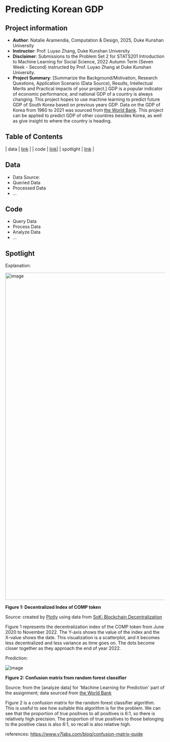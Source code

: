 # Predicting Korean GDP
## Project information
- **Author**: Natalie Aramendia, Computation & Design, 2025, Duke Kunshan University
- **Instructor**: Prof. Luyao Zhang, Duke Kunshan University
- **Disclaimer**: Submissions to the Problem Set 2 for STATS201 Introduction to Machine Learning for Social Science, 2022 Autumn Term (Seven Week - Second) instructed by Prof. Luyao Zhang at Duke Kunshan University.
- **Project Summary**: [Summarize the Background/Motivation, Research Questions, Application Scenario (Data Source), Results, Intellectual Merits and Practical impacts of your project.]
GDP is a popular indicator of economic performance, and national GDP of a country is always changing. This project hopes to use machine learning to predict future GDP of South Korea based on previous years GDP. Data on the GDP of Korea from 1960 to 2021 was sourced from [the World Bank](https://data.worldbank.org/indicator/NY.GDP.MKTP.CD). This project can be applied to predict GDP of other countires besides Korea, as well as give insight to where the country is heading. 

## Table of Contents
| data | [link](https://github.com/Rising-Stars-by-Sunshine/Poblem-Set-2/tree/main/data) |
| code | [link](https://github.com/Rising-Stars-by-Sunshine/Poblem-Set-2/tree/main/code)|
| spotlight | [link](https://github.com/Rising-Stars-by-Sunshine/Poblem-Set-2/tree/main/spotlight) |



## Data
- Data Source:
- Queried Data
- Processed Data
- ...


## Code
- Query Data
- Process Data
- Analyze Data
- ...

## Spotlight

Explanation:

<img width="1034" alt="image" src="https://user-images.githubusercontent.com/89420894/203839806-acb2b731-b3ea-4ecd-8c66-b044f25da923.png">

**Figure 1: Decentralized Index of COMP token**

Source: created by [Plotly](https://plotly.com/python/line-and-scatter/) using data from [SoK: Blockchain Decentralization](https://arxiv.org/abs/2205.04256)

Figure 1 represents the decentralization index of the COMP token from June 2020 to November 2022. The Y-axis shows the value of the index and the X-value shows the date. This visualization is a scatterplot, and it becomes less decentralized and less variance as time goes on. The dots become closer together as they approach the end of year 2022.

Prediction:

![image](https://user-images.githubusercontent.com/89420894/205463828-89e93f51-659b-4904-ac4e-a232df95eea6.png)

**Figure 2: Confusion matrix from random forest classifier**

Source: from the [analyze data] for 'Machine Learning for Prediction' part of the assignment; data sourced from [the World Bank](https://data.worldbank.org/indicator/NY.GDP.MKTP.CD)

Figure 2 is a confusion matrix for the random forest classifier algorithm. This is useful to see how suitable this algorithm is for the problem. We can see that the proportion of true positives to all positives is 6:1, so there is relatively high precision. The proportion of true positives to those belonging to the positive class is also 6:1, so recall is also relative high. 

references: https://www.v7labs.com/blog/confusion-matrix-guide

